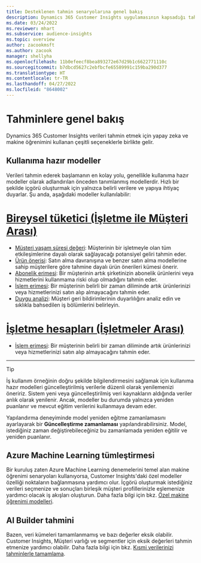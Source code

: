 ```yaml
---
title: Desteklenen tahmin senaryolarına genel bakış
description: Dynamics 365 Customer Insights uygulamasının kapsadığı tahmin senaryoları ve seçenekleri.
ms.date: 03/24/2022
ms.reviewer: mhart
ms.subservice: audience-insights
ms.topic: overview
author: zacookmsft
ms.author: zacook
manager: shellyha
ms.openlocfilehash: 11b0efeecf8bea893272e67d29b1c6622771110c
ms.sourcegitcommit: b7dbcd5627c2ebfbcfe65589991c159ba290d377
ms.translationtype: HT
ms.contentlocale: tr-TR
ms.lasthandoff: 04/27/2022
ms.locfileid: "8648002"
---
```

# <a name="predictions-overview"></a>Tahminlere genel bakış

Dynamics 365 Customer Insights verileri tahmin etmek için yapay zeka ve makine öğrenimini kullanan çeşitli seçeneklerle birlikte gelir. 

## <a name="out-of-box-models"></a>Kullanıma hazır modeller

Verileri tahmin ederek başlamanın en kolay yolu, genellikle kullanıma hazır modeller olarak adlandırılan önceden tanımlanmış modellerdir. Hızlı bir şekilde içgörü oluşturmak için yalnızca belirli verilere ve yapıya ihtiyaç duyarlar. Şu anda, aşağıdaki modeller kullanılabilir: 

# <a name="individual-consumers-b-to-c"></a>[Bireysel tüketici (İşletme ile Müşteri Arası)](#tab/b2c)

- [Müşteri yaşam süresi değeri](predict-customer-lifetime-value.md): Müşterinin bir işletmeyle olan tüm etkileşimlerine dayalı olarak sağlayacağı potansiyel geliri tahmin eder.
- [Ürün önerisi](predict-product-recommendation.md): Satın alma davranışına ve benzer satın alma modellerine sahip müşterilere göre tahmine dayalı ürün önerileri kümesi önerir.
- [Abonelik erimesi](predict-subscription-churn.md): Bir müşterinin artık şirketinizin abonelik ürünlerini veya hizmetlerini kullanmama riski olup olmadığını tahmin eder.
- [İşlem erimesi](predict-transactional-churn.md): Bir müşterinin belirli bir zaman diliminde artık ürünlerinizi veya hizmetlerinizi satın alıp almayacağını tahmin eder.
- [Duygu analizi](sentiment-analysis.md): Müşteri geri bildirimlerinin duyarlılığını analiz edin ve sıklıkla bahsedilen iş bölümlerini belirleyin.

# <a name="business-accounts-b-to-b"></a>[İşletme hesapları (İşletmeler Arası)](#tab/b2b)

- [İşlem erimesi](predict-transactional-churn.md): Bir müşterinin belirli bir zaman diliminde artık ürünlerinizi veya hizmetlerinizi satın alıp almayacağını tahmin eder.

---

> [!TIP]
> İş kullanım örneğinin doğru şekilde bilgilendirmesini sağlamak için kullanıma hazır modelleri güncelleştirilmiş verilerle düzenli olarak yenilemenizi öneririz. Sistem yeni veya güncelleştirilmiş veri kaynakların aldığında veriler anlık olarak yenilenir. Ancak, modeller bu durumda yalnızca yeniden puanlanır ve mevcut eğitim verilerini kullanmaya devam eder.
> 
> Yapılandırma deneyiminde model yeniden eğitme zamanlamasını ayarlayarak bir **Güncelleştirme zamanlaması** yapılandırabilirsiniz. Model, istediğiniz zaman değiştirebileceğiniz bu zamanlamada yeniden eğitilir ve yeniden puanlanır.


## <a name="azure-machine-learning-integration"></a>Azure Machine Learning tümleştirmesi

Bir kuruluş zaten Azure Machine Learning denemelerini temel alan makine öğrenimi senaryoları kullanıyorsa, Customer Insights'daki özel modeller özelliği noktaların bağlanmasına yardımcı olur. İçgörü oluşturmak istediğiniz verileri seçmenize ve sonuçları birleşik müşteri profillerinizle eşlemenize yardımcı olacak iş akışları oluşturun. Daha fazla bilgi için bkz. [Özel makine öğrenimi modelleri](custom-models.md).

## <a name="ai-builder-prediction"></a>AI Builder tahmini

Bazen, veri kümeleri tamamlanmamış ve bazı değerler eksik olabilir. Customer Insights, Müşteri varlığı ve segmentler için eksik değerleri tahmin etmenize yardımcı olabilir. Daha fazla bilgi için bkz. [Kısmi verilerinizi tahminlerle tamamlama](predictions.md).
